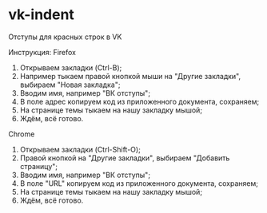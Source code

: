 # vk-indent
Отступы для красных строк в VK

Инструкция:
Firefox
1. Открываем закладки (Ctrl-B);
2. Например тыкаем правой кнопкой мыши на "Другие закладки", выбираем "Новая закладка";
3. Вводим имя, например "ВК отступы";
4. В поле адрес копируем код из приложенного документа, сохраняем;
5. На странице темы тыкаем на нашу закладку мышой;
6. Ждём, всё готово.

Chrome
1. Открываем закладки (Ctrl-Shift-O);
2. Правой кнопкой на "Другие закладки", выбираем "Добавить страницу";
3. Вводим имя, например "ВК отступы";
4. В поле "URL" копируем код из приложенного документа, сохраняем;
5. На странице темы тыкаем на нашу закладку мышой;
6. Ждём, всё готово.
